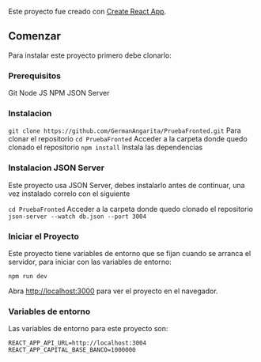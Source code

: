 Este proyecto fue creado con [Create React App](https://github.com/facebook/create-react-app).

## Comenzar

Para instalar este proyecto primero debe clonarlo:

### Prerequisitos

 Git
 Node JS
 NPM
 JSON Server

### Instalacion

 `git clone https://github.com/GermanAngarita/PruebaFronted.git` Para clonar el repositorio
 `cd PruebaFronted` Acceder a la carpeta donde quedo clonado el repositorio
 `npm install` Instala las dependencias

### Instalacion JSON Server

Este proyecto usa JSON Server, debes instalarlo antes de continuar, una vez instalado correlo con el siguiente

 `cd PruebaFronted` Acceder a la carpeta donde quedo clonado el repositorio
 `json-server --watch db.json --port 3004`

### Iniciar el Proyecto

Este proyecto tiene variables de entorno que se fijan cuando se arranca el servidor, para iniciar con las 
variables de entorno:

 `npm run dev`


 Abra [http://localhost:3000](http://localhost:3000) para ver el proyecto en el navegador.

### Variables de entorno

Las variables de entorno para este proyecto son:

`REACT_APP_API_URL=http://localhost:3004`
`REACT_APP_CAPITAL_BASE_BANCO=1000000`


